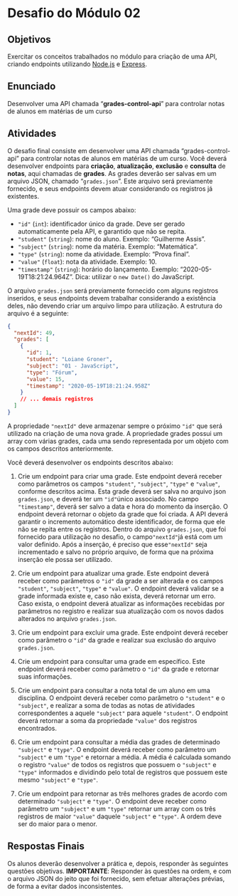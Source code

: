 # Desafio do Módulo 02

## Objetivos

Exercitar os conceitos trabalhados no módulo para criação de uma API, criando endpoints utilizando [Node.js](https://nodejs.org/en/) e [Express](https://expressjs.com/pt-br/).

## Enunciado

Desenvolver uma API chamada “**grades-control-api**” para controlar notas de alunos em matérias de um curso
## Atividades

O desafio final consiste em desenvolver uma API chamada “grades-control-api” para controlar notas de alunos em matérias de um curso. Você deverá desenvolver endpoints para **criação**, **atualização**, **exclusão** e **consulta** de **notas**, aqui chamadas de **grades**. As grades deverão ser salvas em um arquivo JSON, chamado “`grades.json`”. Este arquivo será previamente fornecido, e seus endpoints devem atuar considerando os registros já existentes.

Uma grade deve possuir os campos abaixo:

- `"id"` (`int`): identificador único da grade. Deve ser gerado automaticamente pela API, e garantido que não se repita.
- `"student"` (`string`): nome do aluno. Exemplo: “Guilherme Assis”.
- `"subject"` (`string`): nome da matéria. Exemplo: “Matemática”.
- `"type"` (`string`): nome da atividade. Exemplo: “Prova final”.
- `"value"` (`float`): nota da atividade. Exemplo: 10.
- `"timestamp"` (`string`): horário do lançamento. Exemplo: “2020-05-19T18:21:24.964Z”. Dica: utilizar o `new Date()` do JavaScript.

O arquivo `grades.json` será previamente fornecido com alguns registros inseridos, e seus endpoints devem trabalhar considerando a existência deles, não devendo criar um arquivo
limpo para utilização. A estrutura do arquivo é a seguinte:

```json
{
  "nextId": 49,
  "grades": [
    {
      "id": 1,
      "student": "Loiane Groner",
      "subject": "01 - JavaScript",
      "type": "Fórum",
      "value": 15,
      "timestamp": "2020-05-19T18:21:24.958Z"
    }
    // ... demais registros
  ]
}
```

A propriedade `"nextId"` deve armazenar sempre o próximo `"id"` que será utilizado na criação de uma nova grade. A propriedade grades possui um array com várias grades, cada uma sendo representada por um objeto com os campos descritos anteriormente.

Você deverá desenvolver os endpoints descritos abaixo:

1. Crie um endpoint para criar uma grade. Este endpoint deverá receber como parâmetros os campos `"student"`, `"subject"`, `"type"` e `"value"`, conforme descritos acima. Esta grade deverá ser salva no arquivo json `grades.json`, e deverá ter um `"id"`único associado. No campo `"timestamp"`, deverá ser salvo a data e hora do momento da inserção. O endpoint deverá retornar o objeto da grade que foi criada. A API deverá garantir o incremento automático deste identificador, de forma que ele não se repita entre os registros. Dentro do arquivo `grades.json`, que foi fornecido para utilização no desafio, o campo`"nextId"`já está com um valor definido. Após a inserção, é preciso que esse`"nextId"` seja incrementado e salvo no próprio arquivo, de forma que na próxima inserção ele possa ser utilizado.

2. Crie um endpoint para atualizar uma grade. Este endpoint deverá receber como parâmetros o `"id"` da grade a ser alterada e os campos `"student"`, `"subject"`, `"type"` e `"value"`. O endpoint deverá validar se a grade informada existe e, caso não exista, deverá retornar um erro. Caso exista, o endpoint deverá atualizar as informações recebidas por parâmetros no registro e realizar sua atualização com os novos dados alterados no arquivo `grades.json`.
3. Crie um endpoint para excluir uma grade. Este endpoint deverá receber como parâmetro o `"id"` da grade e realizar sua exclusão do arquivo `grades.json`.
4. Crie um endpoint para consultar uma grade em específico. Este endpoint deverá receber como parâmetro o `"id"` da grade e retornar suas informações.
5. Crie um endpoint para consultar a nota total de um aluno em uma disciplina. O endpoint deverá receber como parâmetro o `"student"` e o `"subject"`, e realizar a soma de todas as notas de atividades correspondentes a aquele `"subject"` para aquele `"student"`. O endpoint deverá retornar a soma da propriedade `"value"` dos registros encontrados.
6. Crie um endpoint para consultar a média das grades de determinado `"subject"` e `"type"`. O endpoint deverá receber como parâmetro um `"subject"` e um `"type"` e retornar a média. A média é calculada somando o registro `"value"` de todos os registros que possuem o `"subject"` e `"type"` informados e dividindo pelo total de registros que possuem este mesmo `"subject"` e `"type"`.
7. Crie um endpoint para retornar as três melhores grades de acordo com determinado `"subject"` e `"type"`. O endpoint deve receber como parâmetro um `"subject"` e um `"type"` retornar um array com os três registros de maior `"value"` daquele `"subject"` e `"type"`. A ordem deve ser do maior para o menor.

## Respostas Finais

Os alunos deverão desenvolver a prática e, depois, responder às seguintes questões objetivas. **IMPORTANTE**: Responder às questões na ordem, e com o arquivo JSON do jeito que foi fornecido, sem efetuar alterações prévias, de forma a evitar dados inconsistentes.

